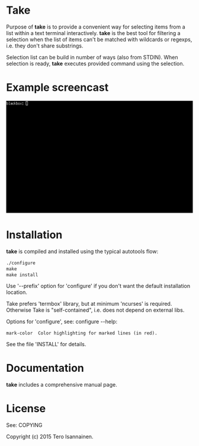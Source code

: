 # Take

Purpose of **take** is to provide a convenient way for selecting items
from a list within a text terminal interactively. **take** is the best
tool for filtering a selection when the list of items can't be matched
with wildcards or regexps, i.e. they don't share substrings.

Selection list can be build in number of ways (also from STDIN). When
selection is ready, **take** executes provided command using the
selection.


# Example screencast

![take screencast](take.gif)


# Installation

**take** is compiled and installed using the typical autotools flow:

    ./configure
    make
    make install

Use '--prefix' option for 'configure' if you don't want the default
installation location.

Take prefers 'termbox' library, but at minimum 'ncurses' is
required. Otherwise Take is "self-contained", i.e. does not depend on
external libs.

Options for 'configure', see: configure --help:

    mark-color  Color highlighting for marked lines (in red).

See the file 'INSTALL' for details.


# Documentation

**take** includes a comprehensive manual page.


# License

See: COPYING



Copyright (c) 2015 Tero Isannainen.
